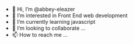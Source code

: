 - 👋 Hi, I’m @abbey-eleazer
- 👀 I’m interested in Front End web development
- 🌱 I’m currently learning javascript
- 💞️ I’m looking to collaborate ...
- 📫 How to reach me ...

<!---
abbey-eleazer/abbey-eleazer is a ✨ special ✨ repository because its `README.md` (this file) appears on your GitHub profile.
You can click the Preview link to take a look at your changes.
--->
